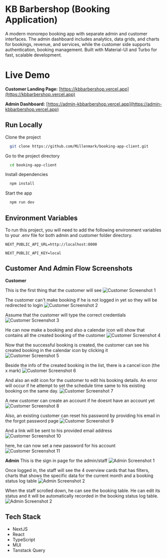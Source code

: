 # KB Barbershop (Booking Application)

A modern monorepo booking app with separate admin and customer interfaces. The admin dashboard includes analytics, data grids, and charts for bookings, revenue, and services, while the customer side supports authentication, booking management. Built with Material-UI and Turbo for fast, scalable development.

# Live Demo

**Customer Landing Page:**
[https://kbbarbershop.vercel.app](https://kbbarbershop.vercel.app)

**Admin Dashboard:** [https://admin-kbbarbershop.vercel.app](https://admin-kbbarbershop.vercel.app)

## Run Locally

Clone the project

```bash
  git clone https://github.com/Millenmark/booking-app-client.git
```

Go to the project directory

```bash
  cd booking-app-client
```

Install dependencies

```bash
  npm install
```

Start the app

```bash
  npm run dev
```

## Environment Variables

To run this project, you will need to add the following environment variables to your .env file for both admin and customer folder directory.

`NEXT_PUBLIC_API_URL=http://localhost:8000`

`NEXT_PUBLIC_API_KEY=local`

## Customer And Admin Flow Screenshots

**Customer**

This is the first thing that the customer will see
![Customer Screenshot 1](https://res.cloudinary.com/dcrkja9f8/image/upload/v1758466473/personal/booking-app/documentation/customer_flow_01_unmhve.png)

The customer can't make booking if he is not logged in yet so they will be redirected to login
![Customer Screenshot 2](https://res.cloudinary.com/dcrkja9f8/image/upload/v1758466474/personal/booking-app/documentation/customer_flow_02_v4hzsr.png)

Assume that the customer will type the correct credentials
![Customer Screenshot 3](https://res.cloudinary.com/dcrkja9f8/image/upload/v1758466475/personal/booking-app/documentation/customer_flow_03_ykndt0.png)

He can now make a booking and also a calendar icon will show that contains all the created booking of the customer
![Customer Screenshot 4](https://res.cloudinary.com/dcrkja9f8/image/upload/v1758466477/personal/booking-app/documentation/customer_flow_04_uo7g8j.png)

Now that the successful booking is created, the customer can see his created booking in the calendar icon by clicking it
![Customer Screenshot 5](https://res.cloudinary.com/dcrkja9f8/image/upload/v1758466478/personal/booking-app/documentation/customer_flow_05_qh8myy.png)

Beside the info of the created booking in the list, there is a cancel icon (the x mark)
![Customer Screenshot 6](https://res.cloudinary.com/dcrkja9f8/image/upload/v1758466479/personal/booking-app/documentation/customer_flow_06_nyyrka.png)

And also an edit icon for the customer to edit his booking details. An error will occur if he attempt to set the schedule time same to his existing booking on the same day.
![Customer Screenshot 7](https://res.cloudinary.com/dcrkja9f8/image/upload/v1758466480/personal/booking-app/documentation/customer_flow_07_nfwte0.png)

A new customer can create an account if he doesnt have an account yet
![Customer Screenshot 8](https://res.cloudinary.com/dcrkja9f8/image/upload/v1758466482/personal/booking-app/documentation/customer_flow_08_qkaarz.png)

Also, an existing customer can reset his password by providing his email in the forgot password page
![Customer Screenshot 9](https://res.cloudinary.com/dcrkja9f8/image/upload/v1758466483/personal/booking-app/documentation/customer_flow_09_ts3ety.png)

And a link will be sent to his provided email address
![Customer Screenshot 10](https://res.cloudinary.com/dcrkja9f8/image/upload/v1758466485/personal/booking-app/documentation/customer_flow_10_znixqj.png)

here, he can now set a new password for his account
![Customer Screenshot 11](https://res.cloudinary.com/dcrkja9f8/image/upload/v1758466486/personal/booking-app/documentation/customer_flow_11_fspvob.png)

**Admin**
This is the sign in page for the admin/staff
![Admin Screenshot 1](https://res.cloudinary.com/dcrkja9f8/image/upload/v1758466472/personal/booking-app/documentation/admin_flow_01_qwwuqi.png)

Once logged in, the staff will see the 4 overview cards that has filters,
charts that shows the specific data for the current month and a booking status log table
![Admin Screenshot 2](https://res.cloudinary.com/dcrkja9f8/image/upload/v1758466472/personal/booking-app/documentation/admin_flow_02_lcnxrq.png)

When the staff scrolled down, he can see the booking table. He can edit its status and it will be automatically recorded in the booking status log table.
![Admin Screenshot 2](https://res.cloudinary.com/dcrkja9f8/image/upload/v1758466473/personal/booking-app/documentation/admin_flow_03_mpjk1h.png)

## Tech Stack

- NextJS
- React
- TypeScript
- MUI
- Tanstack Query

